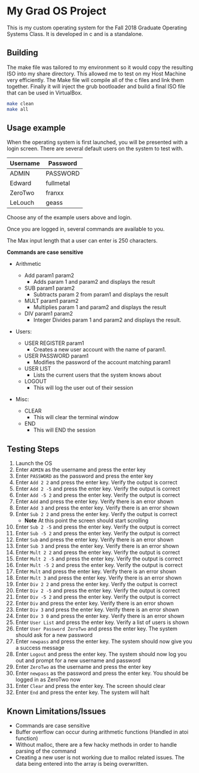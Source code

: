 # My Grad OS Project
This is my custom operating system for the Fall 2018 Graduate Operating Systems Class.
It is developed in c and is a standalone.

## Building

The make file was tailored to my environment so it would copy the resulting ISO into my share directory. This allowed me to test on my Host Machine very efficiently. The Make file will compile all of the c files and link them together. Finally it will inject the grub bootloader and build a final ISO file that can be used in VirtualBox.

```sh
make clean
make all
```

## Usage example

When the operating system is first launched, you will be presented with a login screen. There are several default users on the system to test with.

| Username | Password  |
|----------|-----------|
| ADMIN    | PASSWORD  |
| Edward   | fullmetal |
| ZeroTwo  | franxx    |
| LeLouch  | geass     |

Choose any of the example users above and login.

Once you are logged in, several commands are available to you.

The Max input length that a user can enter is 250 characters.

**Commands are case sensitive**

- Arithmetic
    - Add param1 param2
        - Adds param 1 and param2 and displays the result
    - SUB param1 param2
        - Subtracts param 2 from param1 and displays the result
    - MULT param1 param2
        - Multiplies param 1 and param2 and displays the result
    - DIV param1 param2
        - Integer Divides param 1 and param2 and displays the result.

- Users:
    - USER REGISTER param1
        - Creates a new user account with the name of param1.
    - USER PASSWORD param1
        - Modifies the password of the account matching param1
    - USER LIST
        - Lists the current users that the system knows about
    - LOGOUT
        - This will log the user out of their session

- Misc:
    - CLEAR
        - This will clear the terminal window
    - END
        - This will END the session

## Testing Steps

1. Launch the OS
1. Enter `ADMIN` as the username and press the enter key
1. Enter `PASSWORD` as the password and press the enter key
1. Enter `Add 2 2` and press the enter key. Verify the output is correct
1. Enter `Add 2 -5` and press the enter key. Verify the output is correct
1. Enter `Add -5 2` and press the enter key. Verify the output is correct
1. Enter `Add` and press the enter key. Verify there is an error shown
1. Enter `Add 3` and press the enter key. Verify there is an error shown
1. Enter `Sub 2 2` and press the enter key. Verify the output is correct
    - **Note** At this point the screen should start scrolling
1. Enter `Sub 2 -5` and press the enter key. Verify the output is correct
1. Enter `Sub -5 2` and press the enter key. Verify the output is correct
1. Enter `Sub` and press the enter key. Verify there is an error shown
1. Enter `Sub 3` and press the enter key. Verify there is an error shown
1. Enter `Mult 2 2` and press the enter key. Verify the output is correct
1. Enter `Mult 2 -5` and press the enter key. Verify the output is correct
1. Enter `Mult -5 2` and press the enter key. Verify the output is correct
1. Enter `Mult` and press the enter key. Verify there is an error shown
1. Enter `Mult 3` and press the enter key. Verify there is an error shown
1. Enter `Div 2 2` and press the enter key. Verify the output is correct
1. Enter `Div 2 -5` and press the enter key. Verify the output is correct
1. Enter `Div -5 2` and press the enter key. Verify the output is correct
1. Enter `Div` and press the enter key. Verify there is an error shown
1. Enter `Div 3` and press the enter key. Verify there is an error shown
1. Enter `Div 3 0` and press the enter key. Verify there is an error shown
1. Enter `User List` and press the enter key. Verify a list of users is shown
1. Enter `User Password ZeroTwo` and press the enter key. The system should ask for a new password
1. Enter `newpass` and press the enter key. The system should now give you a success message
1. Enter `Logout` and press the enter key. The system should now log you out and prompt for a new username and password
1. Enter `ZeroTwo` as the username and press the enter key
1. Enter `newpass` as the password and press the enter key. You should be logged in as ZeroTwo now
1. Enter `Clear` and press the enter key. The screen should clear
1. Enter `End` and press the enter key. The system will halt

## Known Limitations/Issues

* Commands are case sensitive
* Buffer overflow can occur during arithmetic functions (Handled in atoi function)
* Without malloc, there are a few hacky methods in order to handle parsing of the command
* Creating a new user is not working due to malloc related issues. The data being entered into the array is being overwritten.